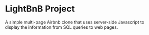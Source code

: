 # LightBnB Project
A simple multi-page Airbnb clone that uses server-side Javascript to display the information from SQL queries to web pages.